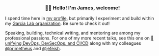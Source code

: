 <h3 align="center">👋😄 Hello! I'm James, welcome!</h3>

I spend time here in [my profile](https://github.com/colossus9?tab=repositories), but primarily I experiment and build within my [Garcia Lab organization](https://github.com/garcia-lab). Be sure to check it out!

Speaking, building, technical writing, and mentoring are among my professional passions. For one of my more recent talks, see this one on [🎥 unifying DevOps, DevSecOps, and CI/CD](https://www.youtube.com/watch?v=IDAAACY9m-8) along with my colleagues [@primetheus](https://github.com/primetheus) and [@jefeish](jefeish).
